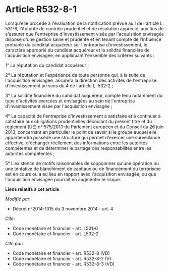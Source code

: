 # Article R532-8-1

Lorsqu'elle procède à l'évaluation de la notification prévue au I de l'article L. 531-6, l'Autorité de contrôle prudentiel et
de résolution apprécie, aux fins de s'assurer que l'entreprise d'investissement visée par l'acquisition envisagée dispose
d'une gestion saine et prudente et en tenant compte de l'influence probable du candidat acquéreur sur l'entreprise
d'investissement, le caractère approprié du candidat acquéreur et la solidité financière de l'acquisition envisagée, en
appliquant l'ensemble des critères suivants : 

1° La réputation du candidat acquéreur ; 

2° La réputation et l'expérience de toute personne qui, à la suite de l'acquisition envisagée, assurera la direction des
activités de l'entreprise d'investissement au sens du 4 de l'article L. 532-2 ; 

3° La solidité financière du candidat acquéreur, compte tenu notamment du type d'activités exercées et envisagées au sein de
l'entreprise d'investissement visée par l'acquisition envisagée ; 

4° La capacité de l'entreprise d'investissement à satisfaire et à continuer à satisfaire aux obligations prudentielles
découlant du présent titre et du règlement (UE) n° 575/2013 du Parlement européen et du Conseil du 26 juin 2013, concernant
en particulier le point de savoir si le groupe auquel elle appartiendra possède une structure qui permet d'exercer une
surveillance effective, d'échanger réellement des informations entre les autorités compétentes et de déterminer le partage
des responsabilités entre les autorités compétentes ; 

5° L'existence de motifs raisonnables de soupçonner qu'une opération ou une tentative de blanchiment de capitaux ou de
financement du terrorisme est en cours ou a eu lieu en rapport avec l'acquisition envisagée, ou que l'acquisition envisagée
pourrait en augmenter le risque.

**Liens relatifs à cet article**

_Modifié par_:

  - Décret n°2014-1315 du 3 novembre 2014 - art. 4

_Cite_:

  - Code monétaire et financier - art. L531-6
  - Code monétaire et financier - art. L532-2

_Cité par_:

  - Code monétaire et financier - art. R532-8 (VD)
  - Code monétaire et financier - art. R532-8-2 (V)
  - Code monétaire et financier - art. R532-8-3 (VD)
